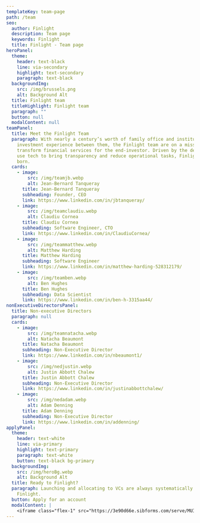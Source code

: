 ```yaml
---
templateKey: team-page
path: /team
seo:
  author: Finlight
  description: Team page
  keywords: Finlight
  title: Finlight - Team page
heroPanel:
  theme:
    header: text-black
    line: via-secondary
    highlight: text-secondary
    paragraph: text-black
  backgroundImg:
    src: /img/brussels.png
    alt: Background Alt
  title: Finlight team
  titleHighlight: Finlight team
  paragraph: ""
  button: null
  modalContent: null
teamPanel:
  title: Meet the Finlight Team
  paragraph: With nearly a century’s worth of family office and institutional
    investment experience between them, the Finlight team are on a mission to
    transform financial services for the end-investor. Driven by the desire to
    use tech to bring transparency and reduce operational tasks, Finlight was
    born.
  cards:
    - image:
        src: /img/teamjb.webp
        alt: Jean-Bernard Tanqueray
      title: Jean-Bernard Tanqueray
      subheading: Founder, CEO
      link: https://www.linkedin.com/in/jbtanqueray/
    - image:
        src: /img/teamclaudiu.webp
        alt: Claudiu Cornea
      title: Claudiu Cornea
      subheading: Software Engineer, CTO
      link: https://www.linkedin.com/in/ClaudiuCornea/
    - image:
        src: /img/teammatthew.webp
        alt: Matthew Harding
      title: Matthew Harding
      subheading: Software Engineer
      link: https://www.linkedin.com/in/matthew-harding-528312179/
    - image:
        src: /img/teamben.webp
        alt: Ben Hughes
      title: Ben Hughes
      subheading: Data Scientist
      link: https://www.linkedin.com/in/ben-h-3315aa44/
nonExecutiveDirectorsPanel:
  title: Non-executive Directors
  paragraph: null
  cards:
    - image:
        src: /img/teamnatacha.webp
        alt: Natacha Beaumont
      title: Natacha Beaumont
      subheading: Non-Executive Director
      link: https://www.linkedin.com/in/nbeaumont1/
    - image:
        src: /img/nedjustin.webp
        alt: Justin Abbott Chalew
      title: Justin Abbott Chalew
      subheading: Non-Executive Director
      link: https://www.linkedin.com/in/justinabbottchalew/
    - image:
        src: /img/nedadam.webp
        alt: Adam Denning
      title: Adam Denning
      subheading: Non-Executive Director
      link: https://www.linkedin.com/in/addenning/
applyPanel:
  theme:
    header: text-white
    line: via-primary
    highlight: text-primary
    paragraph: text-white
    button: text-black bg-primary
  backgroundImg:
    src: /img/heroBg.webp
    alt: Background Alt
  title: Ready to Finlight?
  paragraph: Launching and allocating to VCs are always systematically better with
    Finlight.
  button: Apply for an account
  modalContent: |
    <iframe class="flex-1" src="https://3e90d66e.sibforms.com/serve/MUIEAL1j4Xc_UU8Ucysr2_QW9x3Osag43JNFg-J4elk-koYLgOrpNn7OoVZHIGHfwOSTzkGLP3cVweLBm4oM0jAdnZC0LTq2lj_js58LaITxslNN59p5PYaIhbxNqSFd7lD8Qmo4t4jUFnAMUmtYbcZ2w6v9Cf5GeOHu0urgVat2eKmjqEFhcTvAuhJUhaRi4PCxVEM89FjD1AIJ" frameborder="0" scrolling="auto" allowfullscreen style="display: block;margin-left: auto;margin-right: auto;max-width: 100%;"></iframe>
---
```

